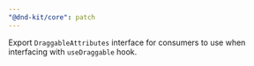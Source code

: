 ```yaml
---
"@dnd-kit/core": patch
---
```


Export `DraggableAttributes` interface for consumers to use when interfacing with `useDraggable` hook.
